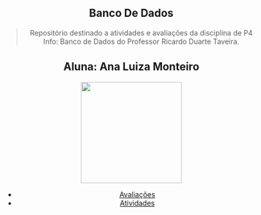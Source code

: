 <div align="center">
<h2>Banco De Dados</h2>

> Repositório destinado a atividades e avaliações da disciplina de P4 Info: Banco de Dados do Professor Ricardo Duarte Taveira.

<h2 align="center">Aluna: Ana Luiza Monteiro</h2>
<img align='center' src='https://github.com/CatBoxArtsCo/.github/assets/101335613/30162ac8-ba71-43ab-b226-9eda03111612' width='200'>

* [Avaliações](#avaliações)
* [Atividades](#atividades)
